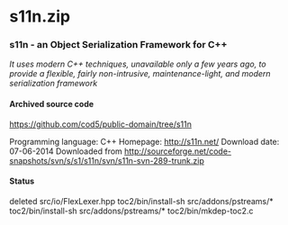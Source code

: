 # s11n.zip #

### s11n - an Object Serialization Framework for  C++ ###

*It uses modern C++ techniques, unavailable only a few years ago, to provide a flexible, fairly non-intrusive, maintenance-light, and modern serialization framework*

#### Archived source code ####
https://github.com/cod5/public-domain/tree/s11n

Programming language: C++
Homepage: http://s11n.net/
Download date: 07-06-2014
Downloaded from http://sourceforge.net/code-snapshots/svn/s/s1/s11n/svn/s11n-svn-289-trunk.zip

#### Status ####
deleted src/io/FlexLexer.hpp toc2/bin/install-sh src/addons/pstreams/* toc2/bin/install-sh src/addons/pstreams/* toc2/bin/mkdep-toc2.c

